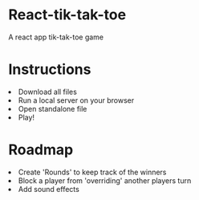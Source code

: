 # React-tik-tak-toe
<p>A react app tik-tak-toe game</p>
<h1>Instructions</h1>
<p><li>Download all files</li>
<li>Run a local server on your browser</li>
<li>Open standalone file</li>
<li>Play!</li>
<h1>Roadmap</h1>
<li>Create 'Rounds' to keep track of the winners</li>
<li>Block a player from 'overriding' another players turn</li>
<li>Add sound effects</li>
